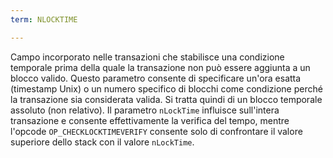 ```yaml
---
term: NLOCKTIME

---
```

Campo incorporato nelle transazioni che stabilisce una condizione temporale prima della quale la transazione non può essere aggiunta a un blocco valido. Questo parametro consente di specificare un'ora esatta (timestamp Unix) o un numero specifico di blocchi come condizione perché la transazione sia considerata valida. Si tratta quindi di un blocco temporale assoluto (non relativo). Il parametro `nLockTime` influisce sull'intera transazione e consente effettivamente la verifica del tempo, mentre l'opcode `OP_CHECKLOCKTIMEVERIFY` consente solo di confrontare il valore superiore dello stack con il valore `nLockTime`.